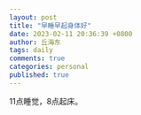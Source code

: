 ```yaml
---
layout: post
title: "早睡早起身体好"
date: 2023-02-11 20:36:39 +0800
author: 丘海东 
tags: daily
comments: true
categories: personal
published: true
---
```

11点睡觉，8点起床。
